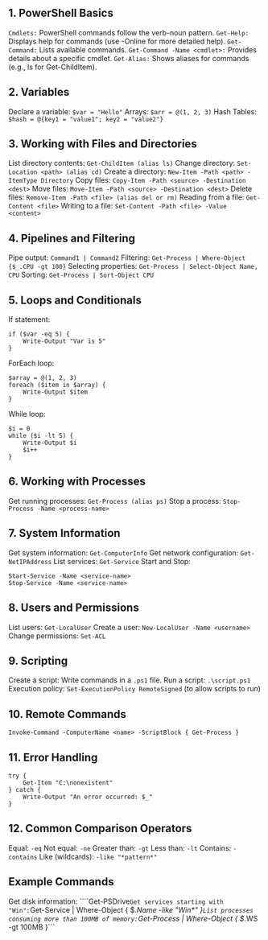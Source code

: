 ## 1. PowerShell Basics
```Cmdlets:``` PowerShell commands follow the verb-noun pattern.
```Get-Help:``` Displays help for commands (use -Online for more detailed help).
```Get-Command:``` Lists available commands.
```Get-Command -Name <cmdlet>:``` Provides details about a specific cmdlet.
```Get-Alias:``` Shows aliases for commands (e.g., ls for Get-ChildItem).

## 2. Variables
Declare a variable: ```$var = "Hello"```
Arrays: ```$arr = @(1, 2, 3)```
Hash Tables: ```$hash = @{key1 = "value1"; key2 = "value2"}```

## 3. Working with Files and Directories
List directory contents: ```Get-ChildItem (alias ls)```
Change directory: ```Set-Location <path> (alias cd)```
Create a directory: ```New-Item -Path <path> -ItemType Directory```
Copy files: ```Copy-Item -Path <source> -Destination <dest>```
Move files: ```Move-Item -Path <source> -Destination <dest>```
Delete files: ```Remove-Item -Path <file> (alias del or rm)```
Reading from a file: ```Get-Content <file>```
Writing to a file: ```Set-Content -Path <file> -Value <content>```

## 4. Pipelines and Filtering
Pipe output: ```Command1 | Command2```
Filtering: ```Get-Process | Where-Object {$_.CPU -gt 100}```
Selecting properties: ```Get-Process | Select-Object Name, CPU```
Sorting: ```Get-Process | Sort-Object CPU```

## 5. Loops and Conditionals
If statement:
```
if ($var -eq 5) {
    Write-Output "Var is 5"
}

```
ForEach loop:
```
$array = @(1, 2, 3)
foreach ($item in $array) {
    Write-Output $item
}
```
While loop:
```
$i = 0
while ($i -lt 5) {
    Write-Output $i
    $i++
}

```
## 6. Working with Processes
Get running processes: ```Get-Process (alias ps)```
Stop a process: ```Stop-Process -Name <process-name>```
## 7. System Information
Get system information: ```Get-ComputerInfo```
Get network configuration: ```Get-NetIPAddress```
List services: ```Get-Service```
Start and Stop:
```
Start-Service -Name <service-name>
Stop-Service -Name <service-name>
```
## 8. Users and Permissions
List users: ```Get-LocalUser```
Create a user: ```New-LocalUser -Name <username>```
Change permissions: ```Set-ACL```

## 9. Scripting
Create a script: Write commands in a ```.ps1``` file.
Run a script: ```.\script.ps1```
Execution policy: ```Set-ExecutionPolicy RemoteSigned``` (to allow scripts to run)

## 10. Remote Commands
```Invoke-Command -ComputerName <name> -ScriptBlock { Get-Process }```

## 11. Error Handling
```
try {
    Get-Item "C:\nonexistent"
} catch {
    Write-Output "An error occurred: $_"
}
```

## 12. Common Comparison Operators
Equal: ```-eq```
Not equal: ```-ne```
Greater than: ```-gt```
Less than: ```-lt```
Contains: ```-contains```
Like (wildcards): ```-like "*pattern*"```

## Example Commands
Get disk information: ````Get-PSDrive```
Get services starting with "Win": ```Get-Service | Where-Object { $_.Name -like "Win*" }```
List processes consuming more than 100MB of memory: ```Get-Process | Where-Object { $_.WS -gt 100MB }```

